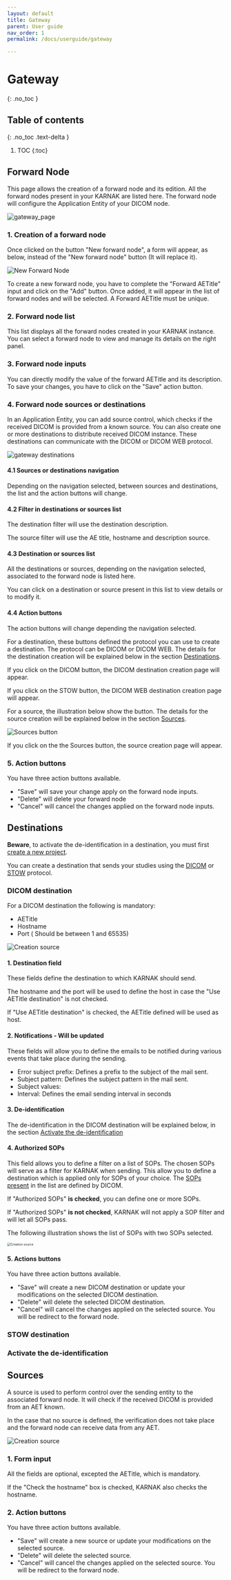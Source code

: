 ```yaml
---
layout: default
title: Gateway
parent: User guide
nav_order: 1
permalink: /docs/userguide/gateway

---
```


# Gateway
{: .no_toc }

## Table of contents
{: .no_toc .text-delta }

1. TOC
{:toc}

## Forward Node

This page allows the creation of a forward node and its edition. All the forward nodes present in your KARNAK are listed here. The forward node will configure the Application Entity of your DICOM node.

![gateway_page](resources/gateway_forwardnode.png)

### 1. Creation of a forward node

Once clicked on the button "New forward node", a form will appear, as below, instead of the "New forward node" button (It will replace it).

![New Forward Node](resources/gateway_new_forwardnode.gif)

To create a new forward node, you have to complete the "Forward AETitle" input and click on the "Add" button. Once added, it will appear in the list of forward nodes and will be selected. A Forward AETitle must be unique.

### 2. Forward node list

This list displays all the forward nodes created in your KARNAK instance. You can select a forward node to view and manage its details on the right panel.

### 3. Forward node inputs

You can directly modify the value of the forward AETitle and its description. To save your changes, you have to click on the "Save" action button.

### 4. Forward node sources or destinations

In an Application Entity, you can add source control, which checks if the received DICOM is provided from a known source. You can also create one or more destinations to distribute received DICOM instance. These destinations can communicate with the DICOM or DICOM WEB protocol.

![gateway destinations](resources/gateway_destinationspage.png)

#### 4.1 Sources or destinations navigation

Depending on the navigation selected, between sources and destinations, the list and the action buttons will change.

#### 4.2 Filter in destinations or sources list

The destination filter will use the destination description.

The source filter will use the AE title, hostname and description source.

#### 4.3 Destination or sources list

All the destinations or sources, depending on the navigation selected, associated to the forward node is listed here.

You can click on a destination or source present in this list to view details or to modify it.

#### 4.4 Action buttons

The action buttons will change depending the navigation selected.

For a destination, these buttons defined the protocol you can use to create a destination. The protocol can be DICOM or DICOM WEB. The details for the destination creation will be explained below in the section [Destinations](#destinations).

If you click on the DICOM button, the DICOM destination creation page will appear.

If you click on the STOW button, the DICOM WEB destination creation page will appear.

For a source, the illustration below show the button. The details for the source creation will be explained below in the section [Sources](#sources).

![Sources button](resources/gateway_sourcesbutton.png)

 If you click on the the Sources button, the source creation page will appear.

### 5. Action buttons

You have three action buttons available.

* "Save" will save your change apply on the forward node inputs.
* "Delete" will delete your forward node
* "Cancel" will cancel the changes applied on the forward node inputs.

## Destinations

**Beware**, to activate the de-identification in a destination, you must first [create a new project](/projects#1-create-a-project).

You can create a destination that sends your studies using the [DICOM](#dicom-destination) or [STOW](#stow-destination) protocol.

### DICOM destination

For a DICOM destination the following is mandatory:

* AETitle
* Hostname
* Port ( Should be between 1 and 65535)

![Creation source](resources/destination_DICOM.png)

#### 1. Destination field

These fields define the destination to which KARNAK should send.

The hostname and the port will be used to define the host in case the "Use AETitle destination" is not checked.

If "Use AETitle destination" is checked, the AETitle defined will be used as host.

#### 2. Notifications - Will be updated

These fields will allow you to define the emails to be notified during various events that take place during the sending.

* Error subject prefix: Defines a prefix to the subject of the mail sent.
* Subject pattern: Defines the subject pattern in the mail sent.
* Subject values: 
* Interval: Defines the email sending interval in seconds

#### 3. De-identification

The de-identification in the DICOM destination will be explained below, in the section [Activate the de-identification](#activate-the-de-identification)

#### 4. Authorized SOPs

This field allows you to define a filter on a list of SOPs. The chosen SOPs will serve as a filter for KARNAK when sending. This allow you to define a destination which is applied only for SOPs of your choice. The [SOPs present](http://dicom.nema.org/medical/Dicom/current/output/chtml/part04/sect_B.5.html) in the list are defined by DICOM.

If "Authorized SOPs" **is checked**, you can define one or more SOPs.

If "Authorized SOPs" **is not checked**, KARNAK will not apply a SOP filter and will let all SOPs pass.

The following illustration shows the list of SOPs with two SOPs selected.

<img src="resources/destination_SOPfilter.png" alt="Creation source" style="zoom:50%;" />

#### 5. Actions buttons

You have three action buttons available.

* "Save" will create a new DICOM destination or update your modifications on the selected DICOM destination.
* "Delete" will delete the selected DICOM destination.
* "Cancel" will cancel the changes applied on the selected source. You will be redirect to the forward node.

### STOW destination

### Activate the de-identification

## Sources

A source is used to perform control over the sending entity to the associated forward node. It will check if the received DICOM is provided from an AET known.

In the case that no source is defined, the verification does not take place and the forward node can receive data from any AET.

![Creation source](resources/source_main.png)

### 1. Form input

All the fields are optional, excepted the AETitle, which is mandatory.

If the "Check the hostname" box is checked, KARNAK also checks the hostname.

### 2. Action buttons

You have three action buttons available.

* "Save" will create a new source or update your modifications on the selected source.
* "Delete" will delete the selected source.
* "Cancel" will cancel the changes applied on the selected source. You will be redirect to the forward node.